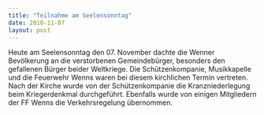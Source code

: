 ```yaml
---
title: "Teilnahme am Seelensonntag"
date: 2010-11-07
layout: post
---
```


Heute am Seelensonntag den 07. November dachte die Wenner Bevölkerung an die verstorbenen Gemeindebürger, besonders den gefallenen Bürger beider Weltkriege. Die Schützenkompanie, Musikkapelle und die Feuerwehr Wenns waren bei diesem kirchlichen Termin vertreten. Nach der Kirche wurde von der Schützenkompanie die Kranzniederlegung beim Kriegerdenkmal durchgeführt. Ebenfalls wurde von einigen Mitgliedern der FF Wenns die Verkehrsregelung übernommen.